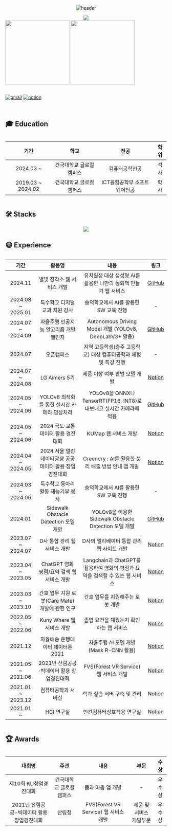 <!-- 인사 -->
<div align = "center">

![header](https://capsule-render.vercel.app/api?type=rounded&color=0:43cea2,100:185a9d&fontColor=f7f5f5&text=Welcome%20to%20Taehyun's%20GitHub%20👋&animation=twinkling&fontSize=40&fontAlignY=50&fontAlign=50&height=180)

</div>

<div align = "center">
  <img src="https://hits.seeyoufarm.com/api/count/incr/badge.svg?url=https%3A%2F%2Fgithub.com%2Fthe0807&count_bg=%2379C83D&title_bg=%23555555&icon=github.svg&icon_color=%23E7E7E7&title=visit&edge_flat=false">
</div>

<!-- 상태 카드 -->
<div align = "center" style="display:flex; flex-direction:row;">
  <a>
    <img height=200 align="center" src="https://github-readme-stats-the0807s-projects.vercel.app/api?username=the0807&include_all_commits=true&count_private=true&show_icons=true&hide_border=true&rank_icon=github&custom_title=Git%20Stats&theme=transparent" />
    <img height=200 align="center" src="https://github-readme-stats-the0807s-projects.vercel.app/api/top-langs?username=the0807&layout=compact&langs_count=8&hide_border=true&card_width=320&count_private=true&theme=transparent" />
  </a>

  <!--
  [![Solved.ac Profile](http://mazassumnida.wtf/api/v2/generate_badge?boj=the0807)](https://solved.ac/the0807/)
  -->
</div>
<br>

<div align = "center" style="display:flex; flex-direction:row;">
  
[![gmail](https://skillicons.dev/icons?i=gmail&theme=light)](mailto:the0807.eom@gmail.com)
[![notion](https://skillicons.dev/icons?i=notion&theme=light)](http://the0807.notion.site)

</div>

<br>

## 🎓 Education
<div align = "center" style="display:flex; flex-direction:row;">

| 기간 | 학교 | 전공 | 학위 |
| :------: | :------: | :------: | :------: |
| 2024.03 ~ | 건국대학교 글로컬캠퍼스 | 컴퓨터공학전공 | 석사 |
| 2019.03 ~ 2024.02 | 건국대학교 글로컬캠퍼스 | ICT융합공학부 소프트웨어전공 | 학사 |

</div>

<!-- Stack -->
## 🛠️ Stacks

<p align="center">
  <a href="https://skillicons.dev">
    <img src="https://skillicons.dev/icons?i=python,pytorch,flask,ros,raspberrypi,arduino,firebase,mysql,vue,ubuntu,anaconda,vscode&theme=light&perline=6" />
  </a>
</p>

## 😆 Experience
<div align = "center" style="display:flex; flex-direction:row;">

| 기간 | 활동명 | 내용 | 링크 |
| :------: | :------: | :------: | :------: |
| 2024.11 | 별빛 창작소 웹 서비스 개발 | 유치원생 대상 생성형 AI를 활용한 나만의 동화책 만들기 웹 서비스 | [GitHub](https://github.com/the0807/Starlight-Studio-BackEnd) |
| 2024.08 ~ 2025.01 | 특수학교 디지털 교과 지원 강사 | 숭덕학교에서 AI를 활용한 SW 교육 진행 | - |
| 2024.07 ~ 2024.09 | 자율주행 인공지능 알고리즘 개발 챌린지 | Autonomous Driving Model 개발 (YOLOv8, DeepLabV3+ 활용) | [GitHub](https://github.com/the0807/Autonomous-Driving-Model) |
| 2024.07 | 오픈캠퍼스 | 지역 고등학생(충주 고등학교) 대상 컴퓨터공학과 체험 및 특강 진행 | - |
| 2024.07 ~ 2024.08 | LG Aimers 5기 | 제품 이상 여부 판별 모델 개발 | [Notion](https://the0807.notion.site/96142016cc1141fa800665d9e152d877?p=cd4b0e16808e40cdb5d32bc802270411&pm=c) |
| 2024.05 ~ 2024.06 | YOLOv8 최적화를 통한 실시간 카메라 영상처리 | YOLOv8을 ONNX나 TensorRT(FP16, INT8)로 내보내고 실시간 카메라에 적용 | [GitHub](https://github.com/the0807/YOLOv8-ONNX-TensorRT) |
| 2024.05 ~ 2024.06 | 2024 국토·교통 데이터 활용 경진대회 | KUMap 웹 서비스 개발 | [Notion](https://the0807.notion.site/96142016cc1141fa800665d9e152d877?p=4768de3ea9014edf877c80163ba35899&pm=c) |
| 2024.04 ~ 2024.05 | 2024 서울 열린데이터광장 공공데이터 활용 창업경진대회 | Greenery : AI를 활용한 분리 배출 방법 안내 앱 개발 | [Notion](https://the0807.notion.site/96142016cc1141fa800665d9e152d877?p=a877d6327a1a4af4b190eee3c058c568&pm=c) |
| 2024.03 ~ 2024.06 | 특수학교 동아리 활동 재능기부 봉사 | 숭덕학교에서 AI를 활용한 SW 교육 진행 | - |
| 2024.01 | Sidewalk Obstacle Detection 모델 개발 | YOLOv8을 이용한 Sidewalk Obstacle Detection 모델 개발 | [GitHub](https://github.com/the0807/Sidewalk-Obstacle-Detection) |
| 2023.07 ~ 2024.07 | D사 통합 관리 웹 서비스 개발 | D사의 엘리베이터 통합 관리 웹 사이트 개발 | [Notion](https://the0807.notion.site/96142016cc1141fa800665d9e152d877?p=ef19048830d341ce8719b514f4136dde&pm=c) |
| 2023.04 ~ 2023.05 | ChatGPT 영화 평점/요약 검색 웹 서비스 개발 | Langchain과 ChatGPT를 활용하여 영화의 평점과 요약을 검색할 수 있는 웹 서비스 | [Notion](https://the0807.notion.site/96142016cc1141fa800665d9e152d877?p=8f4ca5fd005b4df8b415c28cf89a6c3f&pm=c) |
| 2023.03 ~ 2023.10 | 간호 업무 지원 로봇(Care Mate) 개발에 관한 연구 | 간호 업무를 지원해주는 로봇 개발 | [Notion](https://the0807.notion.site/96142016cc1141fa800665d9e152d877?p=5e62154eb01f4058a17baf3db6895f4a&pm=c) |
| 2022.05 ~ 2022.06 | Kuny Where 웹 서비스 개발 | 졸업 요건을 채웠는지 확인하는 웹 서비스 | [Notion](https://the0807.notion.site/96142016cc1141fa800665d9e152d877?p=a4a7201eb6e744ddbd00ad451f80eb3b&pm=c) |
| 2021.12 | 자율배송 운행데이터 데이터톤 2021 | 자율주행 AI 모델 개발(Mask R-CNN 활용) | [Notion](https://the0807.notion.site/96142016cc1141fa800665d9e152d877?p=82a3a682636347459a850fd24d562416&pm=c) |
| 2021.05 ~ 2021.06 | 2021년 산림공공·빅데이터 활용 창업경진대회 | FVS(Forest VR Service) 웹 서비스 개발 | [Notion](https://the0807.notion.site/96142016cc1141fa800665d9e152d877?p=cd759e8b032f48028898a14260454e1c&pm=c) |
| 2021.01 ~ 2023.12 | 컴퓨터공학과 서버실 | 학과 실습 서버 구축 및 관리 | [Notion](https://the0807.notion.site/96142016cc1141fa800665d9e152d877?p=522a1dd7ef5548ec823133a00d7f223a&pm=c) |
| 2021.01 ~ | HCI 연구실 | 인간컴퓨터상호작용 연구실 | [Notion](https://the0807.notion.site/96142016cc1141fa800665d9e152d877?p=48aad74d4c124c7e910eb6bf6cb017b0&pm=c) |

</div>

## 🏆 Awards
<div align = "center" style="display:flex; flex-direction:row;">

| 대회명 | 주관 | 내용 | 부문 | 수상 |
| :------: | :------: | :------: | :------: | :------: |
| 제10회 KU창업경진대회 | 건국대학교 글로컬캠퍼스 | 몸과 마음 앱 개발 | - | 우수상 |
| 2021년 산림공공-빅데이터 활용 창업경진대회 | 산림청 | FVS(Forest VR Service) 웹 서비스 개발 | 제품 및 서비스 개발부문 | 우수상 |

</div>


<!--
**the0807/the0807** is a ✨ _special_ ✨ repository because its `README.md` (this file) appears on your GitHub profile.

Here are some ideas to get you started:

- 🔭 I’m currently working on ...
- 🌱 I’m currently learning ...
- 👯 I’m looking to collaborate on ...
- 🤔 I’m looking for help with ...
- 💬 Ask me about ...
- 📫 How to reach me: ...
- 😄 Pronouns: ...
- ⚡ Fun fact: ...
-->
